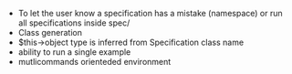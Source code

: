 * To let the user know a specification has a mistake (namespace) or run all specifications inside spec/
* Class generation
* $this->object type is inferred from Specification class name
* ability to run a single example
* mutlicommands orienteded environment

